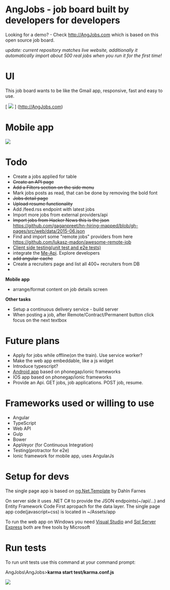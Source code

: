 AngJobs - job board built by developers for developers
=======

Looking for a demo? - Check http://AngJobs.com which is based on this open source job board.

*update: current repository matches live website, additionally it automatically import about 500 real jobs when you run it for the first time!*


UI
====

This job board wants to be like the Gmail app, responsive, fast and easy to use. 

[
![](https://angjobs.com/github-angjobs-printscreen.jpg)
]
(http://AngJobs.com)

Mobile app
==
![](https://angjobs.com/angjobs-mobile-app.jpg)

Todo
===
+  Create a jobs applied for table
+  ~~Create an API page~~
+  ~~Add a Filters section on the side menu~~
+  Mark jobs posts as read, that can be done by removing the bold font
+  ~~Jobs detail page~~
+  ~~Upload resume functionality~~
+ Add  /feed.rss endpoint with latest jobs
+ Import more jobs from external providers/api
+ ~~Import jobs from Hacker News this is the json~~ https://github.com/gaganpreet/hn-hiring-mapped/blob/gh-pages/src/web/data/2015-06.json
+ Find and import some "remote jobs" providers from here https://github.com/lukasz-madon/awesome-remote-job
+ [Client side testing(unit test and e2e tests)](https://docs.angularjs.org/guide/unit-testing)
+ integrate the [Me-Api](https://github.com/danfang/me-api). Explore developers
+ ~~add angular-cache~~ 
+  Create a recruiters page and list all 400+ recruiters from DB
+  
**Mobile app**
+ arrange/format content on job details screen

**Other tasks**
+ Setup a continuous delivery service - build server
+ When posting a job, after Remote/Contract/Permanent button click focus on the next textbox

Future plans
==
+  Apply for jobs while offline(on the train). Use service worker?
+  Make the web app embeddable, like a js widget
+  Introduce typescript?
+  [Android app](https://play.google.com/store/apps/details?id=com.AngJobs.app) based on phonegap/ionic frameworks
+  IOS app based on phonegap/ionic frameworks
+  Provide an Api. GET jobs, job applications. POST job, resume.

Frameworks used or willing to use
==

- Angular
- TypeScript
- Web API
- Gulp
- Bower
- AppVeyor (for Continuous Integration)
- Testing(protractor for e2e)
- Ionic framework for mobile app, uses AngularJs

Setup for devs
==
The single page app is based on [ng.Net.Template](https://visualstudiogallery.msdn.microsoft.com/48d928e3-9b5c-4faf-b46f-d6baa7d9886c) by Dahln Farnes 

On server side it uses .NET C# to provide the JSON endpoints(~/api/...) and Entity Framework Code First apropach for the data layer.
The single page app code(javascript+css) is located in ~/Assets/app

To run the web app on Windows you need [Visual Studio]( https://www.visualstudio.com/en-us/products/visual-studio-community-vs.aspx)
and [Sql Server Express](https://www.microsoft.com/en-gb/server-cloud/products/sql-server-editions/sql-server-express.aspx) both are free tools by Microsoft 

Run tests
==
To run unit tests use this command at your command prompt:

AngJobs\AngJobs>**karma start test/karma.conf.js**

![](https://dl.dropboxusercontent.com/u/45940875/Angjobs/tests-karma-angjobs.jpg)
